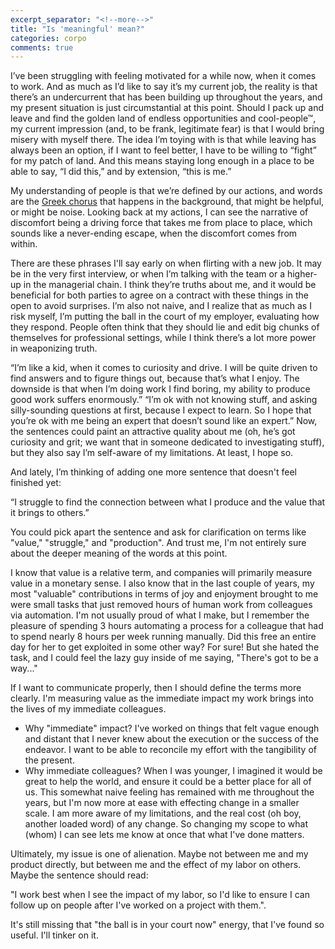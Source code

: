 ```yaml
---
excerpt_separator: "<!--more-->"
title: "Is 'meaningful' mean?"
categories: corpo
comments: true
---
```


I’ve been struggling with feeling motivated for a while now, when it comes to work.
And as much as I’d like to say it’s my current job, the reality is that there’s an undercurrent that has been building up throughout the years, and my present situation is just circumstantial at this point. Should I pack up and leave and find the golden land of endless opportunities and cool-people™, my current impression (and, to be frank, legitimate fear) is that I would bring misery with myself there. The idea I’m toying with is that while leaving has always been an option, if I want to feel better, I have to be willing to “fight” for my patch of land. And this means staying long enough in a place to be able to say, “I did this,” and by extension, “this is me.”

<!--more-->

My understanding of people is that we’re defined by our actions, and words are the [Greek chorus](https://en.wikipedia.org/wiki/Greek_chorus) that happens in the background, that might be helpful, or might be noise. Looking back at my actions, I can see the narrative of discomfort being a driving force that takes me from place to place, which sounds like a never-ending escape, when the discomfort comes from within.

There are these phrases I'll say early on when flirting with a new job. It may be in the very first interview, or when I’m talking with the team or a higher-up in the managerial chain. I think they’re truths about me, and it would be beneficial for both parties to agree on a contract with these things in the open to avoid surprises. I’m also not naive, and I realize that as much as I risk myself, I’m putting the ball in the court of my employer, evaluating how they respond. People often think that they should lie and edit big chunks of themselves for professional settings, while I think there’s a lot more power in weaponizing truth.

“I’m like a kid, when it comes to curiosity and drive. I will be quite driven to find answers and to figure things out, because that’s what I enjoy. The downside is that when I’m doing work I find boring, my ability to produce good work suffers enormously.”
“I’m ok with not knowing stuff, and asking silly-sounding questions at first, because I expect to learn. So I hope that you’re ok with me being an expert that doesn’t sound like an expert.”
Now, the sentences could paint an attractive quality about me (oh, he’s got curiosity and grit; we want that in someone dedicated to investigating stuff), but they also say I’m self-aware of my limitations. At least, I hope so.

And lately, I’m thinking of adding one more sentence that doesn't feel finished yet:

“I struggle to find the connection between what I produce and the value that it brings to others.”

You could pick apart the sentence and ask for clarification on terms like "value," "struggle," and "production". And trust me, I'm not entirely sure about the deeper meaning of the words at this point.

I know that value is a relative term, and companies will primarily measure value in a monetary sense. 
I also know that in the last couple of years, my most "valuable" contributions in terms of joy and enjoyment brought to me were small tasks that  just removed hours of human work from colleagues via automation. I'm not usually proud of what I make, but I remember the pleasure of spending 3 hours automating a process for a colleague that had to spend nearly 8 hours per week running manually. Did this free an entire day for her to get exploited in some other way? For sure! But she hated the task, and I could feel the lazy guy inside of me saying, "There's got to be a way..."

If I want to communicate properly, then I should define the terms more clearly. I'm measuring value as the immediate impact my work brings into the lives of my immediate colleagues. 
* Why "immediate" impact? I've worked on things that felt vague enough and distant that I never knew about the execution or the success of the endeavor. I want to be able to reconcile my effort with the tangibility of the present.
* Why immediate colleagues? When I was younger, I imagined it would be great to help the world, and ensure it could be a better place for all of us. This somewhat naive feeling has remained with me throughout the years, but I'm now more at ease with effecting change in a smaller scale. I am more aware of my limitations, and the real cost (oh boy, another loaded word) of any change. So changing my scope to what (whom) I can see lets me know at once that what I've done matters.

Ultimately, my issue is one of alienation. Maybe not between me and my product directly, but between me and the effect of my labor on others.
Maybe the sentence should read:

"I work best when I see the impact of my labor, so I'd like to ensure I can follow up on people after I've worked on a project with them.".

It's still missing that "the ball is in your court now" energy, that I've found so useful. I'll tinker on it.
